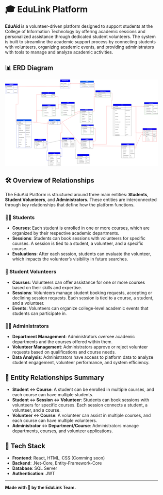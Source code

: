 # 🎓 EduLink Platform

**EduAid** is a volunteer-driven platform designed to support students at the College of Information Technology by offering academic sessions and personalized assistance through dedicated student volunteers. The system is built to streamline the academic support process by connecting students with volunteers, organizing academic events, and providing administrators with tools to manage and analyze academic activities.

## 📊 ERD Diagram

![EduLink ERD Diagram](https://github.com/DotNet-Midterm-Project/Back-End-EduLink/blob/DEV/EduLink_ERD.png)

## 🛠️ Overview of Relationships

The EduAid Platform is structured around three main entities: **Students**, **Student Volunteers**, and **Administrators**. These entities are interconnected through key relationships that define how the platform functions.

### 🧑‍🎓 Students
- **Courses**: Each student is enrolled in one or more courses, which are organized by their respective academic departments.
- **Sessions**: Students can book sessions with volunteers for specific courses. A session is tied to a student, a volunteer, and a specific course.
- **Evaluations**: After each session, students can evaluate the volunteer, which impacts the volunteer’s visibility in future searches.

### 🤝 Student Volunteers
- **Courses**: Volunteers can offer assistance for one or more courses based on their skills and expertise.
- **Sessions**: Volunteers manage student booking requests, accepting or declining session requests. Each session is tied to a course, a student, and a volunteer.
- **Events**: Volunteers can organize college-level academic events that students can participate in.

### 👨‍💼 Administrators
- **Department Management**: Administrators oversee academic departments and the courses offered within them.
- **Volunteer Management**: Administrators approve or reject volunteer requests based on qualifications and course needs.
- **Data Analysis**: Administrators have access to platform data to analyze student engagement, volunteer performance, and system efficiency.

## 🔗 Entity Relationships Summary
- **Student ↔️ Course**: A student can be enrolled in multiple courses, and each course can have multiple students.
- **Student ↔️ Session ↔️ Volunteer**: Students can book sessions with volunteers for specific courses. Each session connects a student, a volunteer, and a course.
- **Volunteer ↔️ Course**: A volunteer can assist in multiple courses, and each course can have multiple volunteers.
- **Administrator ↔️ Department/Course**: Administrators manage departments, courses, and volunteer applications.

## 🔧 Tech Stack
- **Frontend**: React, HTML, CSS (Comming soon)
- **Backend**: .Net-Core, Entity-Framework-Core
- **Database**: SQL Server
- **Authentication**: JWT
  
---

**Made with 💙 by the EduLink Team.**

